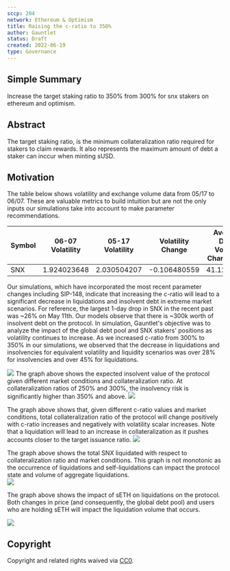 ```yaml
---
sccp: 204
network: Ethereum & Optimism
title: Raising the c-ratio to 350%
author: Gauntlet
status: Draft
created: 2022-06-19
type: Governance
---
```


## Simple Summary

<!--"If you can't explain it simply, you don't understand it well enough." Provide a simplified and layman-accessible explanation of the SCCP.-->

Increase the target staking ratio to 350% from 300% for snx stakers on ethereum and optimism.

## Abstract

<!--A short (~200 word) description of the variable change proposed.-->

The target staking ratio, is the minimum collateralization ratio required for stakers to claim rewards. It also represents the maximum amount of debt a staker can inccur when minting sUSD.

## Motivation

<!--The motivation is critical for SCCPs that want to update variables within Synthetix. It should clearly explain why the existing variable is not incentive aligned. SCCP submissions without sufficient motivation may be rejected outright.-->

The table below shows volatility and exchange volume data from 05/17 to 06/07. These are valuable metrics to build intuition but are not the only inputs our simulations take into account to make parameter recommendations. 

|Symbol| 06-07 Volatility| 05-17 Volatility| Volatility Change| Average Daily Volume Change (%)  |
| ------ | ---------------- | --------------- | ----------------- | ----------- |
| SNX   | 	  1.924023648      |  2.030504207  | 	-0.106480559   |  41.1206857    |

Our simulations, which have incorporated the most recent parameter changes including SIP-148, indicate that increasing the c-ratio will lead to a significant decrease in liquidations and insolvent debt in extreme market scenarios. For reference, the largest 1-day drop in SNX in the recent past was ~26% on May 11th. Our models observe that there is ~300k worth of insolvent debt on the protocol. In simulation, Gauntlet's objective was to analyze the impact of the global debt pool and SNX stakers' positions as volatility continues to increase. As we increased c-ratio from 300% to 350% in our simulations, we observed that the decrease in liquidations and insolvencies for equivalent volatility and liquidity scenarios was over 28% for insolvencies and over 45% for liquidations.

![](https://i.imgur.com/mZiPhG1.png)
The graph above shows the expected insolvent value of the protocol given different market conditions and collateralization ratio. At collateralization ratios of 250% and 300%, the insolvency risk is significantly higher than 350% and above.
![](https://i.imgur.com/bFDXRP7.png)

The graph above shows that, given different c-ratio values and market conditions, total collateralization ratio of the protocol will change positively with c-ratio increases and negatively with volatility scalar increases. Note that a liquidation will lead to an increase in collateralization as it pushes accounts closer to the target issuance ratio. 
![](https://i.imgur.com/ZRV3XrG.png)

The graph above shows the total SNX liquidated with respect to collateralization ratio and market conditions. This graph is not monotonic as the occurrence of liquidations and self-liquidations can impact the protocol state and volume of aggregate liquidations.  
![](https://i.imgur.com/fvTVRH1.png)

The graph above shows the impact of sETH on liquidations on the protocol. Both changes in price (and consequently, the global debt pool) and users who are holding sETH will impact the liquidation volume that occurs. 

![](https://i.imgur.com/s5a5G9C.png)

## Copyright

Copyright and related rights waived via [CC0](https://creativecommons.org/publicdomain/zero/1.0/).

